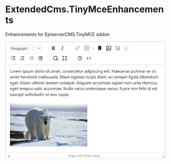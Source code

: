 # ExtendedCms.TinyMceEnhancements
Enhancements for EpiserverCMS.TinyMCE addon

![TinyMceEnhancements](documentation/assets/TinyMceEnhancements.jpg "TinyMceEnhancements")